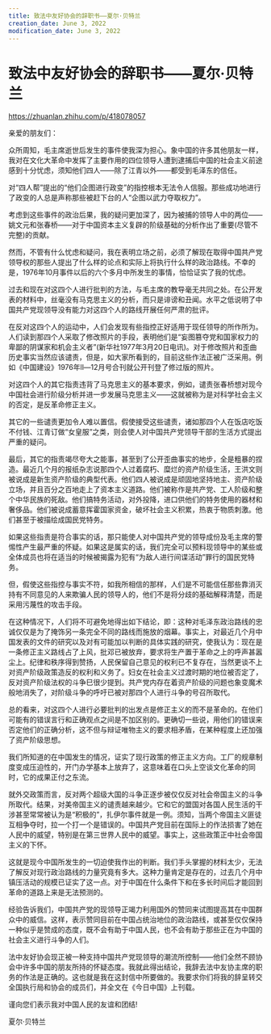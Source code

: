 ```yaml
---
title: 致法中友好协会的辞职书——夏尔·贝特兰
creation_date: June 3, 2022
modification_date: June 3, 2022
---
```



# 致法中友好协会的辞职书——夏尔·贝特兰

https://zhuanlan.zhihu.com/p/418078057

亲爱的朋友们：

众所周知，毛主席逝世后发生的事件使我深为担心。象中国的许多其他朋友一样，我对在文化大革命中发挥了主要作用的四位领导人遭到逮捕后中国的社会主义前途感到十分忧虑，须知他们四人——除了江青以外——都受到毛泽东的信任。

对“四人帮”提出的“他们企图进行政变”的指控根本无法令人信服。那些成功地进行了政变的人总是声称那些被赶下台的人“企图以武力夺取权力”。

考虑到这些事件的政治后果，我的疑问更加深了，因为被捕的领导人中的两位——姚文元和张春桥——对于中国资本主义复辟的阶级基础的分析作出了重要(尽管不完整)的贡献。

然而，不管有什么忧虑和疑问，我在表明立场之前，必须了解现在取得中国共产党领导权的那些人提出了什么样的论点和实际上将执行什么样的政治路线。不幸的是，1976年10月事件以后的六个多月中所发生的事情，恰恰证实了我的忧虑。

过去和现在对这四个人进行批判的方法，与毛主席的教导毫无共同之处。在公开发表的材料中，丝毫没有马克思主义的分析，而只是诽谤和丑闻。水平之低说明了中国共产党现领导没有能力对这四个人的路线开展任何严肃的批评。

在反对这四个人的运动中，人们会发现有些指控正好适用于现任领导的所作所为。人们读到那四个人采取了修改照片的手段，表明他们是“妄图篡夺党和国家权力的卑鄙的阴谋家和机会主义者”(新华社1977年3月20日电讯)。对于修改照片和歪曲历史事实当然应该谴责，但是，如大家所看到的，目前这些作法正被广泛采用。例如《中国建设》1976年ll—12月号合刊就公开刊登了修过版的照片。

对这四个人的其它指责违背了马克思主义的基本要求，例如，谴责张春桥想对现今中国社会进行阶级分析并进一步发展马克思主义——这就被称为是对科学社会主义的否定，是反革命修正主义。

其它的一些谴责更加令人难以置信。假使接受这些谴责，诸如那四个人在饭店吃饭不付钱、江青订做“女皇服”之类，则会使人对中国共产党领导干部的生活方式提出严重的疑问。

最后，其它的指责竭尽夸大之能事，甚至到了公开歪曲事实的地步，全是粗暴的捏造。最近几个月的报纸杂志说那四个人过着腐朽、糜烂的资产阶级生活，王洪文则被说成是新生资产阶级的典型代表。他们四人被说成是顽固地坚持地主、资产阶级立场，并且百分之百地走上了资本主义道路。他们被称作是共产党、工人阶级和整个中华民族的死敌。他们搞特务活动，对外投降，进口供他们的特务使用的器材和奢侈品。他们被说成蓄意挥霍国家资金，破坏社会主义积累，热衷于物质刺激。他们甚至于被描绘成国民党特务。

如果这些指责是符合事实的话，那只能使人对中国共产党的领导成份及毛主席的警惕性产生最严重的怀疑。如果这是属实的话，我们完全可以预料现领导中的某些或全体成员也将在适当的时候被揭露为犯有“为敌人进行间谍活动”罪行的国民党特务。

但，假使这些指控与事实不符，如我所相信的那样，人们是不可能信任那些靠消灭持有不同意见的人来欺骗人民的领导人的，他们不是将分歧的基础解释清楚，而是采用污蔑性的攻击手段。

在这种情况下，人们将不可避免地得出如下结论，即：这种对毛泽东政治路线的忠诚仅仅是为了掩饰另一条完全不同的路线而施放的烟幕。事实上，对最近几个月中国发表的文件的研究以及对有可能加以判断的具体实践的研究，使我认为：现在是一条修正主义路线占了上风，批邓已被放弃，要求将生产置于革命之上的呼声甚嚣尘上。纪律和秩序得到赞扬，人民保留自己意见的权利已不复存在，当然更谈不上对资产阶级政策造反的权利和义务了。妇女在社会主义过渡时期的地位被否定了，反对资产阶级法权的斗争巳很少提到。共产党内存在着资产阶级的问题也象变魔术般地消失了，对阶级斗争的呼吁已被对那四个人进行斗争的号召所取代。

总的看来，对这四个人进行必要批判的出发点是修正主义的而不是革命的。在他们可能有的错误言行和正确观点之间是不加区别的。更确切一些说，用他们的错误来否定他们的正确分析，这不但与辩证唯物主义的要求相矛盾，在某种程度上还加强了资产阶级思想。

我们所知道的在中国发生的情况，证实了现行政策的修正主义方向。工厂的规章制度变成压迫性的，开门办学基本上放弃了，这意味着在口头上空谈文化革命的同时，它的成果正付之东流。

就外交政策而言，反对两个超级大国的斗争正逐步被仅仅反对社会帝国主义的斗争所取代。结果，对美帝国主义的谴责越来越少。它和它的盟国对各国人民生活的干涉甚至常常被认为是“积极的”，扎伊尔事件就是一例。须知，当两个帝国主义匪徒互相争夺时，拉一个打一个是错误的。中国共产党目前在国际上的作法损害了她在人民中的威望，特别是在第三世界人民中的威望。事实上，这些政策正中社会帝国主义的下怀。

这就是现今中国所发生的一切迫使我作出的判断。我们手头掌握的材料太少，无法了解反对现行政治路线的力量究竟有多大。这种力量肯定是存在的，过去几个月中镇压活动的规模已证实了这一点。对于中国在什么条件下和在多长时间后才能回到革命的道路上来是无法预测的。

经验告诉我们，中国共产党的现领导正竭力利用国外的赞同来试图提高其在中国群众中的威信。这样，表示赞同目前在中国占统治地位的政治路线，或甚至仅仅保持一种似乎是赞成的态度，既不会有助于中国人民，也不会有助于那些正在为中国的社会主义进行斗争的人们。

法中友好协会现正被一种支持中国共产党现领导的潮流所控制——他们全然不顾协会中许多中国的朋友所持的怀疑态度。我就此得出结论，我辞去法中友协主席的职务的作法是正确的。这也就是我在这封信中所要做的。我要求你们将我的辞呈转交全国执行局和协会的成员们，并全文在《今日中国》上刊载。

谨向您们表示我对中国人民的友谊和团结!

夏尔·贝特兰

